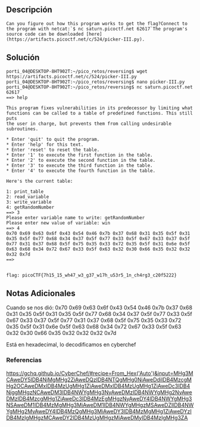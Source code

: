 ## Descripción 
```
Can you figure out how this program works to get the flag?Connect to the program with netcat:`$ nc saturn.picoctf.net 62617`The program's source code can be downloaded [here](https://artifacts.picoctf.net/c/524/picker-III.py).
```
[](https://github.com/armandoportillo0101/Seguridad-de-Redes/blob/main/Plantilla.md#objetivo)
## Solución
```
porti_04@DESKTOP-8HT902T:~/pico_retos/reversing$ wget https://artifacts.picoctf.net/c/524/picker-III.py
porti_04@DESKTOP-8HT902T:~/pico_retos/reversing$ nano picker-III.py
porti_04@DESKTOP-8HT902T:~/pico_retos/reversing$ nc saturn.picoctf.net 62617
==> help

This program fixes vulnerabilities in its predecessor by limiting what
functions can be called to a table of predefined functions. This still puts
the user in charge, but prevents them from calling undesirable subroutines.

* Enter 'quit' to quit the program.
* Enter 'help' for this text.
* Enter 'reset' to reset the table.
* Enter '1' to execute the first function in the table.
* Enter '2' to execute the second function in the table.
* Enter '3' to execute the third function in the table.
* Enter '4' to execute the fourth function in the table.

Here's the current table:

1: print_table
2: read_variable
3: write_variable
4: getRandomNumber
==> 3
Please enter variable name to write: getRandomNumber
Please enter new value of variable: win
==> 4
0x70 0x69 0x63 0x6f 0x43 0x54 0x46 0x7b 0x37 0x68 0x31 0x35 0x5f 0x31 0x35 0x5f 0x77 0x68 0x34 0x37 0x5f 0x77 0x33 0x5f 0x67 0x33 0x37 0x5f 0x77 0x31 0x37 0x68 0x5f 0x75 0x35 0x33 0x72 0x35 0x5f 0x31 0x6e 0x5f 0x63 0x68 0x34 0x72 0x67 0x33 0x5f 0x63 0x32 0x30 0x66 0x35 0x32 0x32 0x32 0x7d
==>


flag: picoCTF{7h15_15_wh47_w3_g37_w17h_u53r5_1n_ch4rg3_c20f5222}
```
[](https://github.com/armandoportillo0101/Seguridad-de-Redes/blob/main/Plantilla.md#soluci%C3%B3n)

## Notas Adicionales
Cuando se nos dió:
0x70 0x69 0x63 0x6f 0x43 0x54 0x46 0x7b 0x37 0x68 0x31 0x35 0x5f 0x31 0x35 0x5f 0x77 0x68 0x34 0x37 0x5f 0x77 0x33 0x5f 0x67 0x33 0x37 0x5f 0x77 0x31 0x37 0x68 0x5f 0x75 0x35 0x33 0x72 0x35 0x5f 0x31 0x6e 0x5f 0x63 0x68 0x34 0x72 0x67 0x33 0x5f 0x63 0x32 0x30 0x66 0x35 0x32 0x32 0x32 0x7d

Está en hexadecimal, lo decodificamos en cyberchef
[](https://github.com/armandoportillo0101/Seguridad-de-Redes/blob/main/Plantilla.md#notas-adicionales)

### Referencias
https://gchq.github.io/CyberChef/#recipe=From_Hex('Auto')&input=MHg3MCAweDY5IDB4NjMgMHg2ZiAweDQzIDB4NTQgMHg0NiAweDdiIDB4MzcgMHg2OCAweDMxIDB4MzUgMHg1ZiAweDMxIDB4MzUgMHg1ZiAweDc3IDB4NjggMHgzNCAweDM3IDB4NWYgMHg3NyAweDMzIDB4NWYgMHg2NyAweDMzIDB4MzcgMHg1ZiAweDc3IDB4MzEgMHgzNyAweDY4IDB4NWYgMHg3NSAweDM1IDB4MzMgMHg3MiAweDM1IDB4NWYgMHgzMSAweDZlIDB4NWYgMHg2MyAweDY4IDB4MzQgMHg3MiAweDY3IDB4MzMgMHg1ZiAweDYzIDB4MzIgMHgzMCAweDY2IDB4MzUgMHgzMiAweDMyIDB4MzIgMHg3ZA